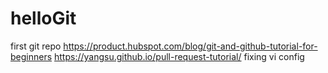 # helloGit
first git repo
https://product.hubspot.com/blog/git-and-github-tutorial-for-beginners
https://yangsu.github.io/pull-request-tutorial/
fixing vi config
